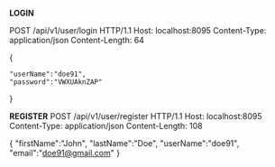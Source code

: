 
************************LOGIN************************


POST /api/v1/user/login HTTP/1.1
Host: localhost:8095
Content-Type: application/json
Content-Length: 64

{

    "userName":"doe91",
    "password":"VWXUAknZAP"
}


************************REGISTER************************
POST /api/v1/user/register HTTP/1.1
Host: localhost:8095
Content-Type: application/json
Content-Length: 108

{
"firstName":"John",
"lastName":"Doe",
"userName":"doe91",
"email":"doe91@gmail.com"
}